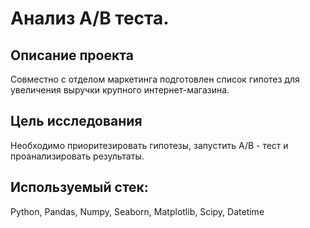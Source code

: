 # Анализ А/В теста.

## Описание проекта

Совместно с отделом маркетинга подготовлен список гипотез для увеличения выручки крупного интернет-магазина.

## Цель исследования

Необходимо приоритезировать гипотезы, запустить А/В - тест и проанализировать результаты.

## Используемый стек: 
Python, Pandas, Numpy, Seaborn, Matplotlib, Scipy, Datetime
